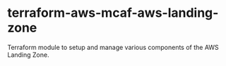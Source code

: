 # terraform-aws-mcaf-aws-landing-zone
Terraform module to setup and manage various components of the AWS Landing Zone.
